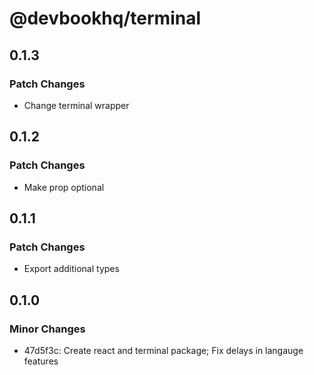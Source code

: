 # @devbookhq/terminal

## 0.1.3

### Patch Changes

- Change terminal wrapper

## 0.1.2

### Patch Changes

- Make prop optional

## 0.1.1

### Patch Changes

- Export additional types

## 0.1.0

### Minor Changes

- 47d5f3c: Create react and terminal package; Fix delays in langauge features
